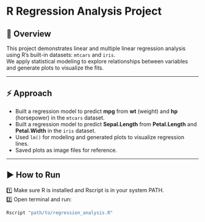 # R Regression Analysis Project

## 📌 Overview
This project demonstrates linear and multiple linear regression analysis using R’s built-in datasets: `mtcars` and `iris`.  
We apply statistical modeling to explore relationships between variables and generate plots to visualize the fits.

---

## ⚡ Approach
- Built a regression model to predict **mpg** from **wt** (weight) and **hp** (horsepower) in the `mtcars` dataset.
- Built a regression model to predict **Sepal.Length** from **Petal.Length** and **Petal.Width** in the `iris` dataset.
- Used `lm()` for modeling and generated plots to visualize regression lines.
- Saved plots as image files for reference.

---

## ▶ How to Run
1️⃣ Make sure R is installed and Rscript is in your system PATH.  
2️⃣ Open terminal and run:
```bash
Rscript "path/to/regression_analysis.R"
```
